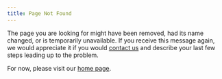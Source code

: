 ```yaml
---
title: Page Not Found
---
```


<p>The page you are looking for might have been removed, had its name changed, or is temporarily unavailable. If you receive this message again, we would appreciate it if you would <a href="{{ site.company-name }}/connect/">contact us</a> and describe your last few steps leading up to the problem.</p>

<p>For now, please visit our <a href="/">home page</a>.</p>
